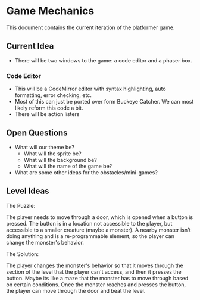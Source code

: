 # Game Mechanics

This document contains the current iteration of the platformer game.

## Current Idea
- There will be two windows to the game: a code editor and a phaser box.
### Code Editor
- This will be a CodeMirror editor with syntax highlighting, auto formatting, error checking, etc.
- Most of this can just be ported over form Buckeye Catcher.  We can most likely reform this code a bit.
- There will be action listers


## Open Questions
- What will our theme be?
    - What will the sprite be?
    - What will the background be?
    - What will the name of the game be?
- What are some other ideas for the obstacles/mini-games?

## Level Ideas
The Puzzle:

The player needs to move through a door, which is opened when a button is pressed. The button is in a location not accessible to the player, but accessible to a smaller creature (maybe a monster). A nearby monster isn't doing anything and is a re-programmable element, so the player can change the monster's behavior.
    
The Solution:

The player changes the monster's behavior so that it moves through the section of the level that the player can't access, and then it presses the button. Maybe its like a maze that the monster has to move through based on certain conditions. Once the monster reaches and presses the button, the player can move through the door and beat the level.